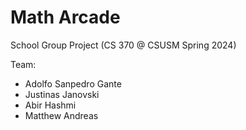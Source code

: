 # Math Arcade

School Group Project (CS 370 @ CSUSM Spring 2024)

Team: 
- Adolfo Sanpedro Gante
- Justinas Janovski
- Abir Hashmi
- Matthew Andreas
